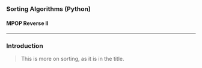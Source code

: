 ### Sorting Algorithms (Python)
#### MPOP Reverse II
---
### Introduction
> This is more on sorting, as it is in the title.